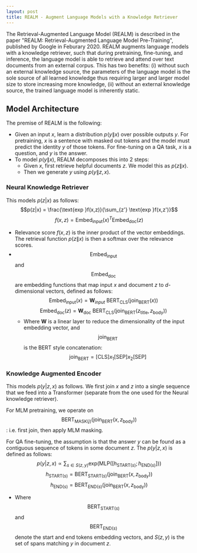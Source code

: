 ```yaml
---
layout: post
title: REALM - Augment Language Models with a Knowledge Retriever
---
```


The Retrieval-Augmented Language Model (REALM) is described in the paper "REALM: Retrieval-Augmented Language Model Pre-Training", published by Google in Feburary 2020. REALM augments language models with a knowledge retriever, such that during pretraining, fine-tuning, and inference, the language model is able to retrieve and attend over text documents from an external corpus. This has two benefits: (i) without such an external knowledge source, the parameters of the language model is the sole source of all learned knowledge thus requiring larger and larger model size to store increasing more knowledge, (ii) without an external knowledge source, the trained language model is inherently static.

## Model Architecture
The premise of REALM is the following:
* Given an input $x$, learn a distribution $p(y\|x)$ over possible outputs $y$. For pretraining, $x$ is a sentence with masked out tokens and the model must predict the identity $y$ of those tokens. For fine-tuning on a QA task, $x$ is a question, and $y$ is the answer.
* To model $p(y\|x)$, REALM decomposes this into 2 steps:
	* Given $x$, first retrieve helpful documents $z$. We model this as $p(z\|x)$.
	* Then we generate $y$ using $p(y\|z,x)$.

### Neural Knowledge Retriever
This models $p(z|x)$ as follows:
$$p(z|x) = \frac{\text{exp }f(x,z)}{\sum_{z'} \text{exp }f(x,z')}$$
$$f(x,z) = \text{Embed}_{\text{input}}(x)^{T} \text{Embed}_{\text{doc}}(z)$$
* Relevance score $f(x,z)$ is the inner product of the vector embeddings. The retrieval function $p(z\|x)$ is then a softmax over the relevance scores.
* $$\text{Embed}_{\text{input}}$$ and $$\text{Embed}_{\text{doc}}$$ are embedding functions that map input $x$ and document $z$ to $d$-dimensional vectors, defined as follows:
	$$\text{Embed}_{\text{input}}(x) = \mathbf{W}_{input} \text{ BERT}_{\text{CLS}}(\text{join}_{\text{BERT}}(x))$$
	$$\text{Embed}_{\text{doc}}(z) = \mathbf{W}_{\text{doc}} \text{ BERT}_{\text{CLS}}(\text{join}_{\text{BERT}} (z_{\text{title}}, z_{\text{body}}))$$
	* Where $\mathbf{W}$ is a linear layer to reduce the dimensionality of the input embedding vector, and $$\text{join}_{\text{BERT}}$$ is the BERT style concatenation: $$\text{join}_{\text{BERT}} = [\text{CLS}] x_1 [\text{SEP}] x_2 [\text{SEP}]$$

### Knowledge Augmented Encoder
This models $p(y|z,x)$ as follows. We first join $x$ and $z$ into a single sequence that we feed into a Transformer (separate from the one used for the Neural knowledge retriever).

For MLM pretraining, we operate on $$\text{BERT}_{\text{MASK}(j)}(\text{join}_{\text{BERT}}(x, z_{\text{body}}))$$: i.e. first join, then apply MLM masking.

For QA fine-tuning, the assumption is that the answer $y$ can be found as a contiguous sequence of tokens in some document $z$. The $p(y|z,x)$ is defined as follows:
$$p(y|z,x) \propto \sum_{s \in S(z,y)} \text{exp} (\text{MLP}([h_{\text{START}(s)} ; h_{\text{END}(s)}]))$$
$$h_{\text{START}(s)} = \text{BERT}_{\text{START}(s)}(\text{join}_{\text{BERT}}(x, z_{\text{body}}))$$
$$h_{\text{END}(s)} = \text{BERT}_{\text{END}(s)}(\text{join}_{\text{BERT}}(x, z_{\text{body}}))$$
* Where $$\text{BERT}_{\text{START}(s)}$$ and $$\text{BERT}_{\text{END}(s)}$$ denote the start and end tokens embedding vectors, and $S(z,y)$ is the set of spans matching $y$ in document $z$.
